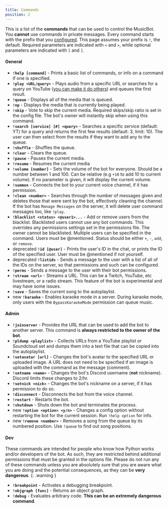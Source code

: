 ```yaml
---
title: Commands
position: 2
---
```


This is a list of the **commands** that can be used to control the MusicBot. You **cannot** use commands in private messages. Every command starts with the prefix that you [configured](#guidesconfiguration). This page assumes your prefix is `!`, the default. Required parameters are indicated with `<` and `>`, while optional parameters are indicated with `[` and `]`.


#### General

- **`!help [command]`** - Prints a basic list of commands, or info on a command if one is specified.
- **`!play <URL/query>`** - Plays audio from a specific URL or searches for a query on YouTube ([you can make it do others](https://github.com/Just-Some-Bots/MusicBot/wiki/FAQ#is-some-other-website-or-service-supported)) and queues the first result.
- **`!queue`** - Displays all of the media that is queued.
- **`!np`** - Displays the media that is currently being played.
- **`!skip`** - Vote to skip the current media. Required skips/skip ratio is set in the config file. The bot's owner will instantly skip when using this command.
- **`!search [service] [#] <query>`** - Searches a specific service (default: YT) for a query and returns the first few results (default: 3, limit: 10). The user can then select from the results if they want to add any to the queue.
- **`!shuffle`** - Shuffles the queue.
- **`!clear`** - Clears the queue.
- **`!pause`** - Pauses the current media.
- **`!resume`** - Resumes the current media
- **`!volume [number]`** - Sets the volume of the bot for everyone. Should be a number between 1 and 100. Can be relative (e.g `+10` to add 10 to current volume). If no parameter is given, it will display the current volume.
- **`!summon`** - Connects the bot to your current voice channel, if it has permission.
- **`!clean <number>`** - Searches through the number of messages given and deletes those that were sent by the bot, effectively cleaning the channel. If the bot has `Manage Messages` on the server, it will delete user command messages too, like `!play`.
- **`!blacklist <status> <@user1>...`** - Add or remove users from the blacklist. Blacklisted users cannot use any bot commands. This overrides any permissions settings set in the permissions file. The owner cannot be blacklisted. Multiple users can be specified in the command. Users must be @mentioned. Status should be either `+`, `-`, `add`, or `remove`.
- <span class="label label-warning" title="This command will be removed in a future update. See the FAQ for how to obtain IDs using Discord">deprecated</span> **`!id [@user]`** - Prints the user's ID in the chat, or prints the ID of the specified user. User must be @mentioned if not yourself.
- <span class="label label-warning" title="This command will be removed in a future update. See the FAQ for how to obtain IDs using Discord">deprecated</span> **`!listids`** - Sends a message to the user with a list of all of the IDs on the server, so that permissions and such can be configured.
- **`!perms`** - Sends a message to the user with their bot permissions.
- **`!stream <url>`** - Streams a URL. This can be a Twitch, YouTube, etc livestream, or a radio stream. This feature of the bot is experimental and may have some issues.
- **`!save`** - Saves the current song to the autoplaylist.
- <span class="label label-primary" title="Added in 1.9.7">new</span> **`!karaoke`** - Enables karaoke mode in a server. During karaoke mode, only users with the `BypassKaraokeMode` permission can queue music.

#### Admin

- **`!joinserver`** - Provides the URL that can be used to add the bot to another server. This command is **always restricted to the owner of the bot**.
- **`!pldump <playlist>`** - Collects URLs from a YouTube playlist or Soundcloud set and dumps them into a text file that can be copied into the autoplaylist.
- **`!setavatar [url]`** - Changes the bot's avatar to the specified URL or uploaded image. A URL does not need to be specified if an image is uploaded with the command as the message (comment).
- **`!setname <name>`** - Changes the bot's Discord username (**not** nickname). Discord limits these changes to 2/hr.
- **`!setnick <nick>`** - Changes the bot's nickname on a server, if it has permission to do so.
- **`!disconnect`** - Disconnects the bot from the voice channel.
- **`!restart`** - Restarts the bot.
- **`!shutdown`** - Shuts down the bot and terminates the process.
- <span class="label label-primary" title="Added in 1.9.7">new</span> **`!option <option> <y/n>`** - Changes a config option without restarting the bot for the current session. Run `!help option` for info.
- <span class="label label-primary" title="Added in 1.9.7">new</span> **`!remove <number>`** - Removes a song from the queue by its numbered position. Use `!queue` to find out song positions.

#### Dev

These commands are intended for people who know how Python works and/or developers of the bot. As such, they are restricted behind additional permissions that must be granted in the options file. Please do not run any of these commands unless you are absolutely sure that you are aware what you are doing and the potential consequences, as they can be **very dangerous**.
{: .warning }

- **`!breakpoint`** - Activates a debugging breakpoint.
- **`!objgraph [func]`** - Returns an object graph.
- **`!debug`** - Evaluates arbitrary code. **This can be an extremely dangerous command**.